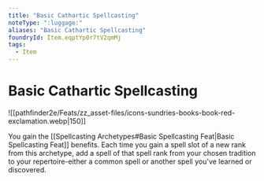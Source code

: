 ```yaml
---
title: "Basic Cathartic Spellcasting"
noteType: ":luggage:"
aliases: "Basic Cathartic Spellcasting"
foundryId: Item.eqptYp0r7tV2qmMj
tags:
  - Item
---
```


# Basic Cathartic Spellcasting
![[pathfinder2e/Feats/zz_asset-files/icons-sundries-books-book-red-exclamation.webp|150]]

You gain the [[Spellcasting Archetypes#Basic Spellcasting Feat|Basic Spellcasting Feat]] benefits. Each time you gain a spell slot of a new rank from this archetype, add a spell of that spell rank from your chosen tradition to your repertoire-either a common spell or another spell you've learned or discovered.
